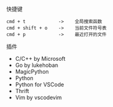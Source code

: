 快捷键
```
cmd + t            ->    全局搜索函数
cmd + shift + o    ->    当前文件符号表
cmd + p            ->    最近打开的文件
```

插件
* C/C++    by Microsoft
* Go       by lukehoban
* MagicPython
* Python
* Python for VSCode
* Thrift
* Vim      by vscodevim
